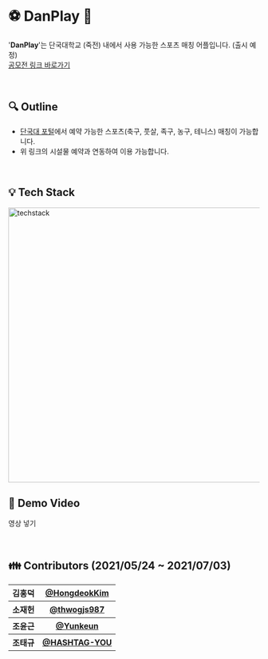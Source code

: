 # :soccer: DanPlay :tennis:
'__DanPlay__'는 단국대학교 (죽전) 내에서 사용 가능한 스포츠 매칭 어플입니다. (출시 예정)<br>
[공모전 링크 바로가기](https://gyeongsotone.creatorlink.net/)

<br>

## :mag: Outline
- [단국대 포털](https://webinfo.dankook.ac.kr/tiad/admi/faci/usem/views/findFacsUseApWeblList.do?_view=ok)에서 예약 가능한 스포츠(축구, 풋살, 족구, 농구, 테니스) 매칭이 가능합니다.
- 위 링크의 시설물 예약과 연동하여 이용 가능합니다.

<br>

## :bulb: Tech Stack
<img width="550" alt="techstack" src="https://user-images.githubusercontent.com/70425484/140723879-c31e6cbb-cb20-4145-9920-ded0711d84c1.png">

<br>

## :iphone: Demo Video
영상 넣기

<br>

## :family: Contributors (2021/05/24 ~ 2021/07/03)
<table>
  <tr>
    <th>김홍덕</th><th><a href="https://github.com/HongdeokKim">@HongdeokKim</a></th>
  </tr>
  <tr>
    <th>소재헌</th><th><a href="https://github.com/thwogjs987">@thwogjs987</a></th>
  </tr>
  <tr>
    <th>조윤근</th><th><a href="https://github.com/Yunkeun">@Yunkeun</a></th>
  </tr>
  <tr>
    <th>조태규</th><th><a href="https://github.com/HASHTAG-YOU">@HASHTAG-YOU</a></th>
  </tr>
 </table>
